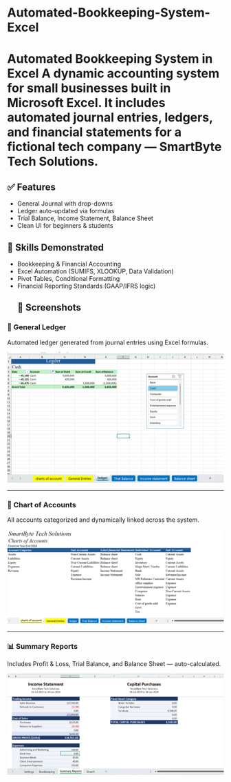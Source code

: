 # Automated-Bookkeeping-System-Excel
# Automated Bookkeeping System in Excel A dynamic accounting system for small businesses built in Microsoft Excel. It includes automated journal entries, ledgers, and financial statements for a fictional tech company — SmartByte Tech Solutions.
## ✅ Features
- General Journal with drop-downs
- Ledger auto-updated via formulas
- Trial Balance, Income Statement, Balance Sheet
- Clean UI for beginners & students
## 🧠 Skills Demonstrated
- Bookkeeping & Financial Accounting
- Excel Automation (SUMIFS, XLOOKUP, Data Validation)
- Pivot Tables, Conditional Formatting
- Financial Reporting Standards (GAAP/IFRS logic)
  ## 📸 Screenshots

### 📗 General Ledger  
Automated ledger generated from journal entries using Excel formulas.

![General Ledger](Assets/Assets/Ledger.Png)

---

### 🧮 Chart of Accounts  
All accounts categorized and dynamically linked across the system.

![Chart of Accounts](Assets/Assets/Charts_Of_Accounts.png)

---

### 📊 Summary Reports  
Includes Profit & Loss, Trial Balance, and Balance Sheet — auto-calculated.

![Summary Reports](Assets/Assets/Summary_reports.png)



